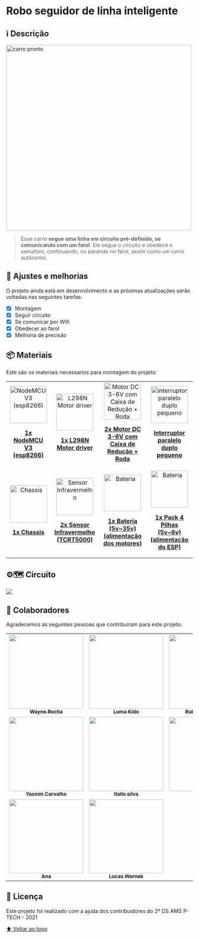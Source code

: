 # Robo seguidor de linha inteligente 

## ℹ Descrição

<img src="https://github.com/feira-tecnologica-etec-2ds-de-2021/robo-seguidor-de-linha-matinho/blob/main/assets/readme/modelo-pronto.jpg?raw=true" alt="carro pronto" width="500px">

> Esse carro <strong>segue uma linha em circuito pré-definido, se comunicando com um farol</strong>. Ele segue o circuito e obedece o semaforo, continuando, ou parando no farol, assim como um carro autônomo.

## 📆 Ajustes e melhorias

O projeto ainda está em desenvolvimento e as próximas atualizações serão voltadas nas seguintes tarefas:

- [x] Montagem
- [x] Seguir circuito
- [x] Se comunicar por Wifi
- [x] Obedecer ao farol
- [x] Melhoria de precisão

## 📦 Materiais

Este são os materiais necessarios para montagem do projeto:

<table>
  <tr>
    <td align="center">
      <a href="#">
        <img src="https://github.com/feira-tecnologica-etec-2ds-de-2021/robo-seguidor-de-linha-matinho/blob/main/assets/readme/nodemcu.jpg?raw=true" width="100px;" alt="NodeMCU V3 (esp8266)"/><br>
        <p>
          <b>1x NodeMCU V3 (esp8266)</b>
        </p>
      </a>
    </td>
    <td align="center">
      <a href="#">
        <img src="https://github.com/feira-tecnologica-etec-2ds-de-2021/robo-seguidor-de-linha-matinho/blob/main/assets/readme/L298l-dual-bridge.jpg?raw=true" width="100px;" alt="L298N Motor driver"/><br>
        <p>
          <b>1x L298N Motor driver</b>
        </p>
      </a>
    </td>
    <td align="center">
      <a href="#">
        <img src="https://github.com/feira-tecnologica-etec-2ds-de-2021/robo-seguidor-de-linha-matinho/blob/main/assets/readme/wheels.png?raw=true" width="100px;" alt="Motor DC 3-6V com Caixa de Redução + Roda"/><br>
        <p>
          <b>2x Motor DC 3-6V com Caixa de Redução + Roda</b>
        </p>
      </a>
    </td>
    <td align="center">
      <a href="#">
        <img src="https://www.robotshop.com/media/catalog/product/cache/image/1350x/9df78eab33525d08d6e5fb8d27136e95/t/a/tamiya-mini-power-switch-2pk.jpg" width="100px;" alt="interruptor paralelo duplo pequeno"/><br>
        <p>
          <b>interruptor paralelo duplo pequeno</b>
        </p>
      </a>
    </td>
   </tr>
   <tr>
    <td align="center">
      <a href="#">
        <img src="https://github.com/feira-tecnologica-etec-2ds-de-2021/robo-seguidor-de-linha-matinho/blob/main/assets/readme/chassis.jpg?raw=true" width="100px;" alt="Chassis"/><br>
        <p>
          <b>1x Chassis</b>
        </p>
      </a>
    </td>
    <td align="center">
      <a href="#">
        <img src="https://github.com/feira-tecnologica-etec-2ds-de-2021/robo-seguidor-de-linha-matinho/blob/main/assets/readme/tcrt500.jpg?raw=true" width="100px;" alt="Sensor Infravermelho"/><br>
        <p>
          <b>2x Sensor Infravermelho (TCRT5000)</b>
        </p>
      </a>
    </td>
    <td align="center">
      <a href="#">
        <img src="https://github.com/feira-tecnologica-etec-2ds-de-2021/robo-seguidor-de-linha-matinho/blob/main/assets/readme/battery.jpg?raw=true" width="100px;" alt="Bateria"/><br>
        <p>
          <b>1x Bateria (5v~35v) (alimentação dos motores)</b>
        </p>
      </a>
    </td>
     <td align="center">
      <a href="#">
        <img src="https://cdn.awsli.com.br/300x300/996/996434/produto/99473568/a959759dee.jpg" width="100px;" alt="Bateria"/><br>
        <p>
          <b>1x Pack 4 Pilhas (5v~6v) (alimentação do ESP)</b>
        </p>
      </a>
    </td>
   <tr>
</table>

## ⚙🗺 Circuito

<img src="https://www.pge.rs.gov.br/themes/modelo-noticias/images/outros/MD_imgSemImagem.png"/>

## 🤝 Colaboradores

Agradecemos às seguintes pessoas que contribuíram para este projeto:

<table>
  <tr>
    <td align="center"><a href="https://github.com/WayneRocha"><img src="https://avatars.githubusercontent.com/u/62760711?v=4" width="200px;" alt=""/><br /><sub><b>Wayne Rocha</b></sub></a><br /></td>
    <td align="center"><a href="https://github.com/LumaKido"><img src="https://avatars.githubusercontent.com/u/89153095" width="200px;" alt=""/><br /><sub><b>Luma Kido</b></sub></a><br /></td>
    <td align="center"><a href="https://github.com/Rubens-Sandoval"><img src="https://avatars.githubusercontent.com/u/66434761?v=4" width="200px;" alt=""/><br /><sub><b>Rubens Sandoval</b></sub></a><br /></td>
  </tr>
  <tr>
    <td align="center"><a href="https://github.com/YasminMello"><img src="https://avatars.githubusercontent.com/u/88786422?v=4" width="200px;" alt=""/><br /><sub><b>Yasmin Carvalho</b></sub></a><br/></td>
    <td align="center"><a href="#"><img src="https://media-exp1.licdn.com/dms/image/C4E03AQHcf4dDfnZaBw/profile-displayphoto-shrink_200_200/0/1622932709837?e=1642032000&v=beta&t=2D-7cd0UQbTxAX_hqElmNjS_A6-5jxuGHcGopv77ppA" width="200px;" alt=""/><br/><sub><b>Itallo silva</b></sub></a><br /></td>
    <td align="center"><a href="#"><img src="https://i.stack.imgur.com/frlIf.png" width="200px;" alt=""/><br/><sub><b>Kawê</b></sub></a><br/></td>
  </tr>
  <tr>
    <td align="center"><a href="#"><img src="https://avatars.githubusercontent.com/u/3760202?v=4" width="200px;" alt=""/><br/><sub><b>Ana</b></sub></a><br/></td>
    <td align="center"><a href="#"><img src="https://i.stack.imgur.com/frlIf.png" width="200px;" alt=""/><br/><sub><b>Lucas Wernek</b></sub></a><br/></td>
  </tr>
</table>

## 📝 Licença

Este projeto foi realizado com a ajuda dos contribuidores do 2º DS AMS P-TECH - 2021 

[⬆ Voltar ao topo](#Descrição)<br>

